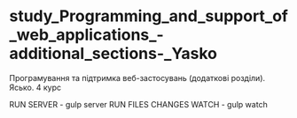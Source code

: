 # study_Programming_and_support_of_web_applications_-additional_sections-_Yasko
Програмування та підтримка веб-застосувань (додаткові розділи). Ясько. 4 курс


RUN SERVER - gulp server
RUN FILES CHANGES WATCH - gulp watch
